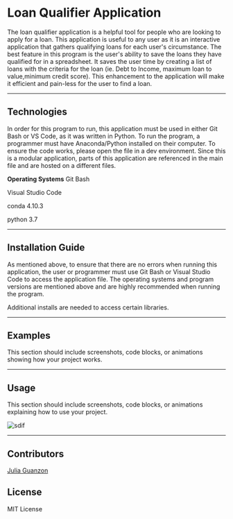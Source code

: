 # Loan Qualifier Application

The loan qualifier application is a helpful tool for people who are looking to apply for a loan. This application is useful to any user as it is an interactive application that gathers qualifying loans for each user's circumstance. The best feature in this program is the user's ability to save the loans they have qualified for in a spreadsheet. It saves the user time by creating a list of loans with the criteria for the loan (ie. Debt to Income, maximum loan to value,minimum credit score). This enhancement to the application will make it efficient and pain-less for the user to find a loan.

---

## Technologies

In order for this program to run, this application must be used in either Git Bash or VS Code, as it was written in Python. To run the program, a programmer must have Anaconda/Python installed on their computer. To ensure the code works, please open the file in a dev environment. Since this is a modular application, parts of this application are referenced in the main file and are hosted on a different files.

**Operating Systems**
Git Bash

Visual Studio Code

conda 4.10.3

python 3.7


---

## Installation Guide

As mentioned above, to ensure that there are no errors when running this application, the user or programmer must use Git Bash or Visual Studio Code to access the application file. The operating systems and program versions are mentioned above and are highly recommended when running the program.

Additional installs are needed to access certain libraries.




---

## Examples

This section should include screenshots, code blocks, or animations showing how your project works.

---

## Usage

This section should include screenshots, code blocks, or animations explaining how to use your project.

![sdif](C:\Users\julia\OneDrive\Desktop\FinTech\Challenges\loan_qualifier_application\loan_qualifier_information\Images\entering_borrower_info.PNG)

---

## Contributors

[Julia Guanzon](www.linkedin.com/in/julia-guanzon)

## License

MIT License
